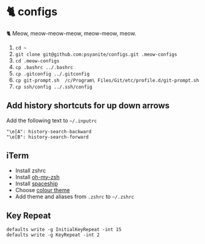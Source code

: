 # 🐈 configs
🐈 Meow, meow-meow-meow, meow-meow, meow.

1. `cd ~`
2. `git clone git@github.com:psyanite/configs.git .meow-configs`
3. `cd .meow-configs`
4. `cp .bashrc ../.bashrc`
5. `cp .gitconfig ../.gitconfig`
6. `cp git-prompt.sh  /c/Program\ Files/Git/etc/profile.d/git-prompt.sh`
7. `cp ssh/config ../.ssh/config`


## Add history shortcuts for up down arrows
Add the following text to  `~/.inputrc`
```
"\e[A": history-search-backward
"\e[B": history-search-forward
```

## iTerm
* Install zshrc
* Install [oh-my-zsh](https://ohmyz.sh/#install)
* Install [spaceship](https://github.com/spaceship-prompt/spaceship-prompt)
* Choose [colour theme](https://iterm2colorschemes.com/)
* Add theme and aliases from `.zshrc` to `~/.zshrc`

## Key Repeat
```
defaults write -g InitialKeyRepeat -int 15
defaults write -g KeyRepeat -int 2
```
